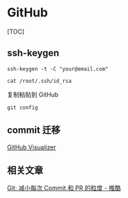 # GitHub

[TOC]

## ssh-keygen


```shell
ssh-keygen -t -C "your@email.com"

cat /root/.ssh/id_rsa
```
复制粘贴到 GitHub


```shell
git config 

```


## commit 迁移








[GitHub Visualizer](https://veniversum.me/git-visualizer/?owner=suliveevil&repo=ultimate-macOS)



## 相关文章

[Git: 减小每次 Commit 和 PR 的粒度 - 推酷](https://www.tuicool.com/articles/eEbauiV)
